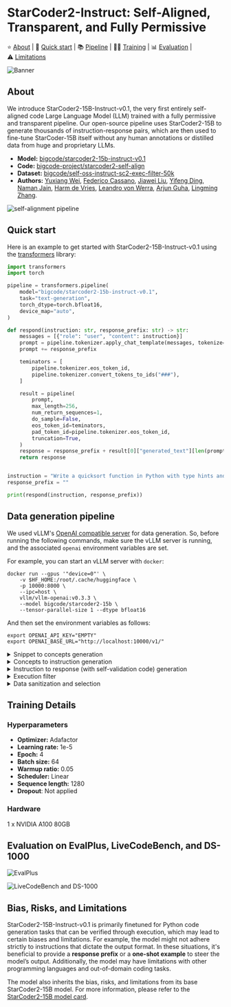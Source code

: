 # StarCoder2-Instruct: Self-Aligned, Transparent, and Fully Permissive

<p align="left">
    ⭐️&nbsp;<a href="#about">About</a>
    | 🚀&nbsp;<a href="#quick-start">Quick start</a>
    | 📚&nbsp;<a href="#data-generation-pipeline">Pipeline</a>
    | 🧑‍💻&nbsp;<a href="#training-details">Training</a>
    | 📊&nbsp;<a href="#evaluation-on-evalplus-livecodebench-and-ds-1000">Evaluation</a>
    | ⚠️&nbsp;<a href="#bias-risks-and-limitations">Limitations</a>
</p>

![Banner](https://huggingface.co/datasets/bigcode/starcoder2-instruct-assets/resolve/main/banner.png)

<!-- 
> [!WARNING]
> This documentation is still WIP. -->

## About

We introduce StarCoder2-15B-Instruct-v0.1, the very first entirely self-aligned code Large Language Model (LLM) trained with a fully permissive and transparent pipeline. Our open-source pipeline uses StarCoder2-15B to generate thousands of instruction-response pairs, which are then used to fine-tune StarCoder-15B itself without any human annotations or distilled data from huge and proprietary LLMs.

- **Model:** [bigcode/starcoder2-15b-instruct-v0.1](https://huggingface.co/bigcode/starcoder2-instruct-15b-v0.1)
- **Code:** [bigcode-project/starcoder2-self-align](https://github.com/bigcode-project/starcoder2-self-align)
- **Dataset:** [bigcode/self-oss-instruct-sc2-exec-filter-50k](https://huggingface.co/datasets/bigcode/self-oss-instruct-sc2-exec-filter-50k/)
- **Authors:**
[Yuxiang Wei](https://yuxiang.cs.illinois.edu),
[Federico Cassano](https://federico.codes/),
[Jiawei Liu](https://jw-liu.xyz),
[Yifeng Ding](https://yifeng-ding.com),
[Naman Jain](https://naman-ntc.github.io),
[Harm de Vries](https://www.harmdevries.com),
[Leandro von Werra](https://twitter.com/lvwerra),
[Arjun Guha](https://www.khoury.northeastern.edu/home/arjunguha/main/home/),
[Lingming Zhang](https://lingming.cs.illinois.edu).

![self-alignment pipeline](https://huggingface.co/datasets/bigcode/starcoder2-instruct-assets/resolve/main/method.png)

## Quick start

Here is an example to get started with StarCoder2-15B-Instruct-v0.1 using the [transformers](https://huggingface.co/docs/transformers/index) library:

```python
import transformers
import torch

pipeline = transformers.pipeline(
    model="bigcode/starcoder2-15b-instruct-v0.1",
    task="text-generation",
    torch_dtype=torch.bfloat16,
    device_map="auto",
)

def respond(instruction: str, response_prefix: str) -> str:
    messages = [{"role": "user", "content": instruction}]
    prompt = pipeline.tokenizer.apply_chat_template(messages, tokenize=False)
    prompt += response_prefix

    teminators = [
        pipeline.tokenizer.eos_token_id,
        pipeline.tokenizer.convert_tokens_to_ids("###"),
    ]

    result = pipeline(
        prompt,
        max_length=256,
        num_return_sequences=1,
        do_sample=False,
        eos_token_id=teminators,
        pad_token_id=pipeline.tokenizer.eos_token_id,
        truncation=True,
    )
    response = response_prefix + result[0]["generated_text"][len(prompt) :].split("###")[0].rstrip()
    return response


instruction = "Write a quicksort function in Python with type hints and a 'less_than' parameter for custom sorting criteria."
response_prefix = ""

print(respond(instruction, response_prefix))
```

## Data generation pipeline

We used vLLM's [OpenAI compatible server](https://docs.vllm.ai/en/latest/serving/openai_compatible_server.html) for data generation. So, before running the following commands, make sure the vLLM server is running, and the associated `openai` environment variables are set.

For example, you can start an vLLM server with `docker`:

```shell
docker run --gpus '"device=0"' \
    -v $HF_HOME:/root/.cache/huggingface \                            
    -p 10000:8000 \
    --ipc=host \
    vllm/vllm-openai:v0.3.3 \
    --model bigcode/starcoder2-15b \
    --tensor-parallel-size 1 --dtype bfloat16
```

And then set the environment variables as follows:

```shell
export OPENAI_API_KEY="EMPTY"
export OPENAI_BASE_URL="http://localhost:10000/v1/"
```

<details>

<summary>Snippet to concepts generation</summary>

```shell
python src/star_align/self_ossinstruct.py \
    --instruct_mode "S->C" \
    --seed_data_files /path/to/seeds.jsonl \
    --max_new_data 50000 \
    --tag concept_gen \
    --temperature 0.7 \
    --seed_code_start_index 0 \
    --model bigcode/starcoder2-15b \
    --num_fewshots 8 \
    --num_batched_requests 32 \
    --num_sample_per_request 1
```

</details>

<details>

<summary>Concepts to instruction generation</summary>

```shell
python src/star_align/self_ossinstruct.py \
    --instruct_mode "C->I" \
    --seed_data_files /path/to/concepts.jsonl \
    --max_new_data 50000 \
    --tag instruction_gen \
    --temperature 0.7 \
    --seed_code_start_index 0 \
    --model bigcode/starcoder2-15b \
    --num_fewshots 8 \
    --num_sample_per_request 1 \
    --num_batched_request 32
```

</details>

<details>

<summary>Instruction to response (with self-validation code) generation</summary>

```shell
python src/star_align/self_ossinstruct.py \
    --instruct_mode "I->R" \
    --seed_data_files path/to/instructions.jsonl  \
    --max_new_data 50000 \
    --tag response_gen \
    --seed_code_start_index 0 \
    --model bigcode/starcoder2-15b \
    --num_fewshots 1 \
    --num_batched_request 8 \
    --num_sample_per_request 10 \
    --temperature 0.7
```

</details>

<details>

<summary>Execution filter</summary>

> **Warning:** Though we implemented reliability guards, it is highly recommended to run execution in a sandbox environment. The command below doesn't provide sandboxing by default.

```shell
python src/star_align/execution_filter.py --response_path /path/to/response.jsonl --result_path /path/to/filtered.jsonl
# The current implementation may cause deadlock.
# If you encounter deadlock, manually do `ps -ef | grep execution_filter` and kill the stuck process.
# Note that filtered.jsonl may contain multiple passing samples for the same instruction which needs further selection.
```

</details>

<details>

<summary>Data sanitization and selection</summary>

```shell
RAW=1 python src/star_align/sanitize_data.py /path/to/filtered.jsonl /path/to/sanitized.jsonl
python src/star_align/clean_data.py --data_files /path/to/sanitized.jsonl --output_file /path/to/sanitized.jsonl --diversify_func_names
SMART=1 python src/star_align/sanitize_data.py /path/to/sanitized.jsonl /path/to/sanitized.jsonl
```

</details>

## Training Details

### Hyperparameters

- **Optimizer:** Adafactor
- **Learning rate:** 1e-5
- **Epoch:** 4
- **Batch size:** 64
- **Warmup ratio:** 0.05
- **Scheduler:** Linear
- **Sequence length:** 1280
- **Dropout**: Not applied

### Hardware

1 x NVIDIA A100 80GB

## Evaluation on EvalPlus, LiveCodeBench, and DS-1000

![EvalPlus](https://huggingface.co/datasets/bigcode/starcoder2-instruct-assets/resolve/main/evalplus.png)

![LiveCodeBench and DS-1000](https://huggingface.co/datasets/bigcode/starcoder2-instruct-assets/resolve/main/lcb-ds1000.png)

## Bias, Risks, and Limitations

StarCoder2-15B-Instruct-v0.1 is primarily finetuned for Python code generation tasks that can be verified through execution, which may lead to certain biases and limitations. For example, the model might not adhere strictly to instructions that dictate the output format. In these situations, it's beneficial to provide a **response prefix** or a **one-shot example** to steer the model’s output. Additionally, the model may have limitations with other programming languages and out-of-domain coding tasks.

The model also inherits the bias, risks, and limitations from its base StarCoder2-15B model. For more information, please refer to the [StarCoder2-15B model card](https://huggingface.co/bigcode/starcoder2-15b).
